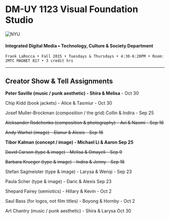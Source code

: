 # DM-UY 1123 Visual Foundation Studio

![NYU](http://ws2.polishedsolid.com/de/nyu_soe_logo.png)
#### Integrated Digital Media • Technology, Culture & Society Department

    Frank LaRocca • Fall 2015 • Tuesdays & Thursdays • 4:30-6:20PM • Room: 2MTC MAGNET 817 • 3 credit hrs

---

## Creator Show & Tell Assignments

**Peter Saville (music / punk aesthetic) - Shira & Melisa** - Oct 30

Chip Kidd (book jackets) - Alice & Tasmiur - Oct 30

Josef Muller-Brockman (composition / the grid) Collin & Indira - Sep 25

~~Aleksander Rodchenko (composition & photography) - Avi & Naomi - Sep 16~~

~~Andy Warhol (image) - Elanur & Alexis - Sep 16~~

**Tibor Kalman (concept / image) - Michael Li & Aaron Sep 25**

~~David Carson (type & image) - Melisa & Omayeli -  Sep 9~~

~~Barbara Krueger (type & image) - Indira & Jenny - Sep 16~~

Stefan Sagmeister (type & image) - Larysa & Wenqi - Sep 23

Paula Scher (type & image) - Daric & Alexis Sep 23

Shepard Fairey (semiotics) - Hillary & Kevin - Oct 2

Saul Bass (for logos, not film titles) - Boyong & Hornby - Oct 2

Art Chantry (music / punk aesthetic) - Shira & Larysa Oct 30